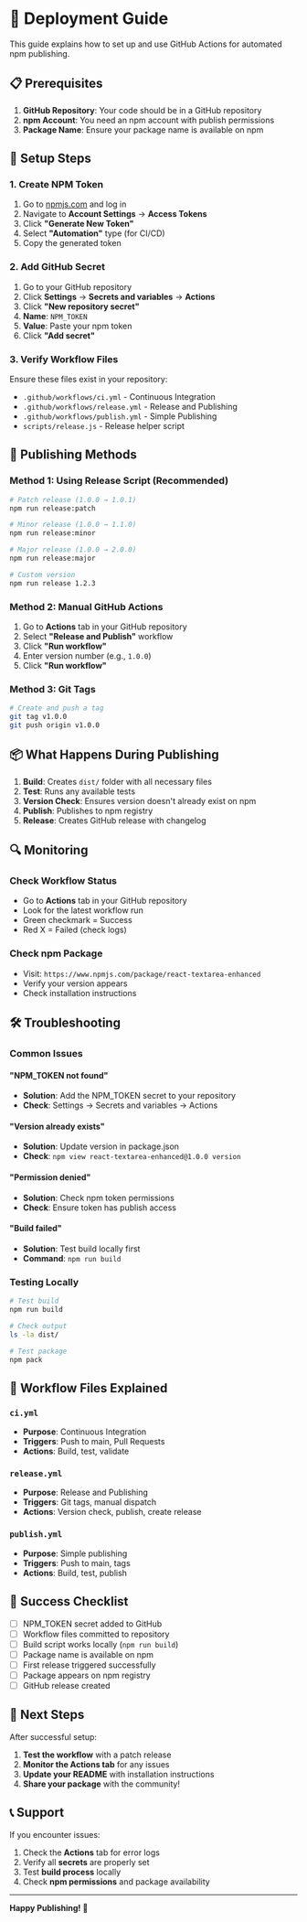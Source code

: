 # 🚀 Deployment Guide

This guide explains how to set up and use GitHub Actions for automated npm publishing.

## 📋 Prerequisites

1. **GitHub Repository**: Your code should be in a GitHub repository
2. **npm Account**: You need an npm account with publish permissions
3. **Package Name**: Ensure your package name is available on npm

## 🔧 Setup Steps

### 1. Create NPM Token

1. Go to [npmjs.com](https://www.npmjs.com) and log in
2. Navigate to **Account Settings** → **Access Tokens**
3. Click **"Generate New Token"**
4. Select **"Automation"** type (for CI/CD)
5. Copy the generated token

### 2. Add GitHub Secret

1. Go to your GitHub repository
2. Click **Settings** → **Secrets and variables** → **Actions**
3. Click **"New repository secret"**
4. **Name**: `NPM_TOKEN`
5. **Value**: Paste your npm token
6. Click **"Add secret"**

### 3. Verify Workflow Files

Ensure these files exist in your repository:
- `.github/workflows/ci.yml` - Continuous Integration
- `.github/workflows/release.yml` - Release and Publishing
- `.github/workflows/publish.yml` - Simple Publishing
- `scripts/release.js` - Release helper script

## 🎯 Publishing Methods

### Method 1: Using Release Script (Recommended)

```bash
# Patch release (1.0.0 → 1.0.1)
npm run release:patch

# Minor release (1.0.0 → 1.1.0)
npm run release:minor

# Major release (1.0.0 → 2.0.0)
npm run release:major

# Custom version
npm run release 1.2.3
```

### Method 2: Manual GitHub Actions

1. Go to **Actions** tab in your GitHub repository
2. Select **"Release and Publish"** workflow
3. Click **"Run workflow"**
4. Enter version number (e.g., `1.0.0`)
5. Click **"Run workflow"**

### Method 3: Git Tags

```bash
# Create and push a tag
git tag v1.0.0
git push origin v1.0.0
```

## 📦 What Happens During Publishing

1. **Build**: Creates `dist/` folder with all necessary files
2. **Test**: Runs any available tests
3. **Version Check**: Ensures version doesn't already exist on npm
4. **Publish**: Publishes to npm registry
5. **Release**: Creates GitHub release with changelog

## 🔍 Monitoring

### Check Workflow Status
- Go to **Actions** tab in your GitHub repository
- Look for the latest workflow run
- Green checkmark = Success
- Red X = Failed (check logs)

### Check npm Package
- Visit: `https://www.npmjs.com/package/react-textarea-enhanced`
- Verify your version appears
- Check installation instructions

## 🛠️ Troubleshooting

### Common Issues

#### "NPM_TOKEN not found"
- **Solution**: Add the NPM_TOKEN secret to your repository
- **Check**: Settings → Secrets and variables → Actions

#### "Version already exists"
- **Solution**: Update version in package.json
- **Check**: `npm view react-textarea-enhanced@1.0.0 version`

#### "Permission denied"
- **Solution**: Check npm token permissions
- **Check**: Ensure token has publish access

#### "Build failed"
- **Solution**: Test build locally first
- **Command**: `npm run build`

### Testing Locally

```bash
# Test build
npm run build

# Check output
ls -la dist/

# Test package
npm pack
```

## 📝 Workflow Files Explained

### `ci.yml`
- **Purpose**: Continuous Integration
- **Triggers**: Push to main, Pull Requests
- **Actions**: Build, test, validate

### `release.yml`
- **Purpose**: Release and Publishing
- **Triggers**: Git tags, manual dispatch
- **Actions**: Version check, publish, create release

### `publish.yml`
- **Purpose**: Simple publishing
- **Triggers**: Push to main, tags
- **Actions**: Build, test, publish

## 🎉 Success Checklist

- [ ] NPM_TOKEN secret added to GitHub
- [ ] Workflow files committed to repository
- [ ] Build script works locally (`npm run build`)
- [ ] Package name is available on npm
- [ ] First release triggered successfully
- [ ] Package appears on npm registry
- [ ] GitHub release created

## 🔄 Next Steps

After successful setup:

1. **Test the workflow** with a patch release
2. **Monitor the Actions tab** for any issues
3. **Update your README** with installation instructions
4. **Share your package** with the community!

## 📞 Support

If you encounter issues:

1. Check the **Actions** tab for error logs
2. Verify all **secrets** are properly set
3. Test **build process** locally
4. Check **npm permissions** and package availability

---

**Happy Publishing! 🚀**
